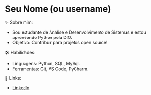# Seu Nome (ou username)  
✨ Sobre mim:  
- Sou estudante de Análise e Desenvolvimento de Sistemas e estou aprendendo Python pela DIO.  
- Objetivo: Contribuir para projetos open source!  

🛠 Habilidades:  
- Linguagens: Python, SQL, MySql.  
- Ferramentas: Git, VS Code, PyCharm.  

🔗 Links:   
- [LinkedIn]([seu-link](https://www.linkedin.com/in/davi-ferreira-2b0647210/)) 
